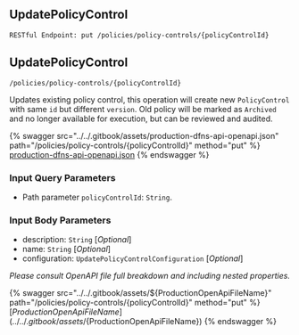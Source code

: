 
## UpdatePolicyControl
`RESTful Endpoint: put /policies/policy-controls/{policyControlId}`


## UpdatePolicyControl
`/policies/policy-controls/{policyControlId}`

Updates existing policy control, this operation will create new `PolicyControl` with same `id` but different `version`. Old policy will be marked as `Archived` and no longer available for execution, but can be reviewed and audited.

{% swagger src="../../.gitbook/assets/production-dfns-api-openapi.json" path="/policies/policy-controls/{policyControlId}" method="put" %}
[production-dfns-api-openapi.json](../../.gitbook/assets/production-dfns-api-openapi.json)
{% endswagger %}


### Input Query Parameters
* Path parameter `policyControlId`: `String`.  
  

### Input Body Parameters
* description: `String` [_Optional_] 
* name: `String` [_Optional_] 
* configuration: `UpdatePolicyControlConfiguration` [_Optional_] 

_Please consult OpenAPI file full breakdown and including nested properties._


{% swagger src="../../.gitbook/assets/${ProductionOpenApiFileName}" path="/policies/policy-controls/{policyControlId}" method="put" %}
[${ProductionOpenApiFileName}](../../.gitbook/assets/${ProductionOpenApiFileName})
{% endswagger %}
